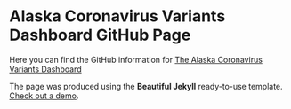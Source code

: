 # Alaska Coronavirus Variants Dashboard GitHub Page

Here you can find the GitHub information for [The Alaska Coronavirus Variants Dashboard](https://akvariants.github.io)

The page was produced using the **Beautiful Jekyll**  ready-to-use template.  [Check out a demo](https://beautifuljekyll.com).

